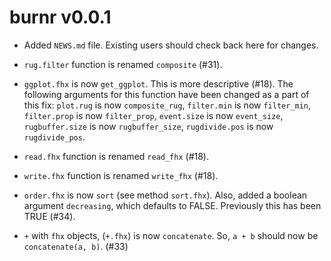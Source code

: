 # burnr v0.0.1

* Added `NEWS.md` file. Existing users should check back here for changes.

* `rug.filter` function is renamed `composite` (#31).

* `ggplot.fhx` is now `get_ggplot`. This is more descriptive (#18). The following arguments for this function have been changed as a part of this fix: `plot.rug` is now `composite_rug`, `filter.min` is now `filter_min`, `filter.prop` is now `filter_prop`, `event.size` is now `event_size`, `rugbuffer.size` is now `rugbuffer_size`, `rugdivide.pos` is now `rugdivide_pos`.

* `read.fhx` function is renamed `read_fhx` (#18).

* `write.fhx` function is renamed `write_fhx` (#18).

* `order.fhx` is now `sort` (see method `sort.fhx`). Also, added a boolean argument `decreasing`, which defaults to FALSE. Previously this has been TRUE (#34).

* `+` with `fhx` objects, (`+.fhx`) is now `concatenate`. So, `a + b` should now be `concatenate(a, b)`. (#33)
